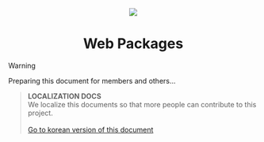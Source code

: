 <div align="center">
  <img src="https://github.com/user-attachments/assets/0258171f-2875-4b82-a227-7be8d969e0ab">
  <h1>Web Packages</h1>
</div>

> [!WARNING]
> Preparing this document for members and others...

> __LOCALIZATION DOCS__<br>
> We localize this documents so that more people can contribute to this project.<br><br>
> [Go to korean version of this document](README-kr.md)
